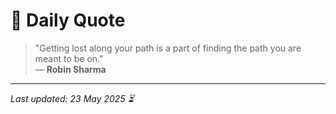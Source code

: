 # 📜 Daily Quote

> "Getting lost along your path is a part of finding the path you are meant to be on."  
> — **Robin Sharma**

---

_Last updated: 23 May 2025 ⏳_
